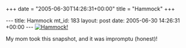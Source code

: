 +++
date = "2005-06-30T14:26:31+00:00"
title = "Hammock"
+++

\--- title: Hammock mt_id: 183 layout: post date: 2005-06-30 14:26:31 +00:00
\--- [![Hammock!](/assets/img/hammock-thumb.jpeg)](/assets/img/hammock.jpeg)

My mom took this snapshot, and it was impromptu (honest)!

